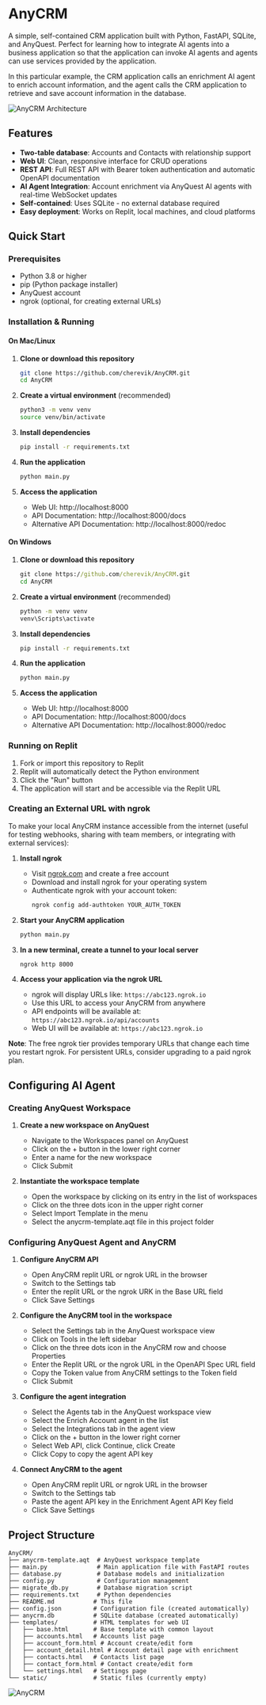 # AnyCRM

A simple, self-contained CRM application built with Python, FastAPI, SQLite, and AnyQuest. Perfect for learning how to integrate AI agents into a business application so that the application can invoke AI agents and agents can use services provided by the application. 

In this particular example, the CRM application calls an enrichment AI agent to enrich account information, 
and the agent calls the CRM application to retrieve and save account information in the database. 

![AnyCRM Architecture](architecture.png)

## Features

- **Two-table database**: Accounts and Contacts with relationship support
- **Web UI**: Clean, responsive interface for CRUD operations
- **REST API**: Full REST API with Bearer token authentication and automatic OpenAPI documentation
- **AI Agent Integration**: Account enrichment via AnyQuest AI agents with real-time WebSocket updates
- **Self-contained**: Uses SQLite - no external database required
- **Easy deployment**: Works on Replit, local machines, and cloud platforms

## Quick Start

### Prerequisites

- Python 3.8 or higher
- pip (Python package installer)
- AnyQuest account
- ngrok (optional, for creating external URLs) 

### Installation & Running

#### On Mac/Linux

1. **Clone or download this repository**
   ```bash
   git clone https://github.com/cherevik/AnyCRM.git
   cd AnyCRM
   ```

2. **Create a virtual environment** (recommended)
   ```bash
   python3 -m venv venv
   source venv/bin/activate
   ```

3. **Install dependencies**
   ```bash
   pip install -r requirements.txt
   ```

4. **Run the application**
   ```bash
   python main.py
   ```

5. **Access the application**
   - Web UI: http://localhost:8000
   - API Documentation: http://localhost:8000/docs
   - Alternative API Documentation: http://localhost:8000/redoc

#### On Windows

1. **Clone or download this repository**
   ```cmd
   git clone https://github.com/cherevik/AnyCRM.git
   cd AnyCRM
   ```

2. **Create a virtual environment** (recommended)
   ```cmd
   python -m venv venv
   venv\Scripts\activate
   ```

3. **Install dependencies**
   ```cmd
   pip install -r requirements.txt
   ```

4. **Run the application**
   ```cmd
   python main.py
   ```

5. **Access the application**
   - Web UI: http://localhost:8000
   - API Documentation: http://localhost:8000/docs
   - Alternative API Documentation: http://localhost:8000/redoc

### Running on Replit

1. Fork or import this repository to Replit
2. Replit will automatically detect the Python environment
3. Click the "Run" button
4. The application will start and be accessible via the Replit URL

### Creating an External URL with ngrok

To make your local AnyCRM instance accessible from the internet (useful for testing webhooks, sharing with team members, or integrating with external services):

1. **Install ngrok**
   - Visit [ngrok.com](https://ngrok.com) and create a free account
   - Download and install ngrok for your operating system
   - Authenticate ngrok with your account token:
     ```bash
     ngrok config add-authtoken YOUR_AUTH_TOKEN
     ```

2. **Start your AnyCRM application**
   ```bash
   python main.py
   ```

3. **In a new terminal, create a tunnel to your local server**
   ```bash
   ngrok http 8000
   ```

4. **Access your application via the ngrok URL**
   - ngrok will display URLs like: `https://abc123.ngrok.io`
   - Use this URL to access your AnyCRM from anywhere
   - API endpoints will be available at: `https://abc123.ngrok.io/api/accounts`
   - Web UI will be available at: `https://abc123.ngrok.io`

**Note**: The free ngrok tier provides temporary URLs that change each time you restart ngrok. For persistent URLs, consider upgrading to a paid ngrok plan.


## Configuring AI Agent 

### Creating AnyQuest Workspace 

1. **Create a new workspace on AnyQuest**
   - Navigate to the Workspaces panel on AnyQuest 
   - Click on the + button in the lower right corner 
   - Enter a name for the new workspace 
   - Click Submit 

2. **Instantiate the workspace template**
   - Open the workspace by clicking on its entry in the list of workspaces
   - Click on the three dots icon in the upper right corner
   - Select Import Template in the menu 
   - Select the anycrm-template.aqt file in this project folder 

### Configuring AnyQuest Agent and AnyCRM 

1. **Configure AnyCRM API** 
   - Open AnyCRM replit URL or ngrok URL in the browser 
   - Switch to the Settings tab 
   - Enter the replit URL or the ngrok URK in the Base URL field 
   - Click Save Settings  

2. **Configure the AnyCRM tool in the workspace**
   - Select the Settings tab in the AnyQuest workspace view
   - Click on Tools in the left sidebar 
   - Click on the three dots icon in the AnyCRM row and choose Properties 
   - Enter the Replit URL or the ngrok URL in the OpenAPI Spec URL field
   - Copy the Token value from AnyCRM settings to the Token field 
   - Click Submit

3. **Configure the agent integration**
   - Select the Agents tab in the AnyQuest workspace view 
   - Select the Enrich Account agent in the list 
   - Select the Integrations tab in the agent view 
   - Click on the + button in the lower right corner 
   - Select Web API, click Continue, click Create 
   - Click Copy to copy the agent API key 

4. **Connect AnyCRM to the agent** 
   - Open AnyCRM replit URL or ngrok URL in the browser 
   - Switch to the Settings tab
   - Paste the agent API key in the Enrichment Agent API Key field
   - Click Save Settings 

## Project Structure

```
AnyCRM/
├── anycrm-template.aqt  # AnyQuest workspace template 
├── main.py              # Main application file with FastAPI routes
├── database.py          # Database models and initialization
├── config.py            # Configuration management
├── migrate_db.py        # Database migration script
├── requirements.txt     # Python dependencies
├── README.md           # This file
├── config.json         # Configuration file (created automatically)
├── anycrm.db           # SQLite database (created automatically)
├── templates/          # HTML templates for web UI
│   ├── base.html       # Base template with common layout
│   ├── accounts.html   # Accounts list page
│   ├── account_form.html # Account create/edit form
│   ├── account_detail.html # Account detail page with enrichment
│   ├── contacts.html   # Contacts list page
│   ├── contact_form.html # Contact create/edit form
│   └── settings.html   # Settings page
└── static/             # Static files (currently empty)
```

![AnyCRM](screenshot.png)


